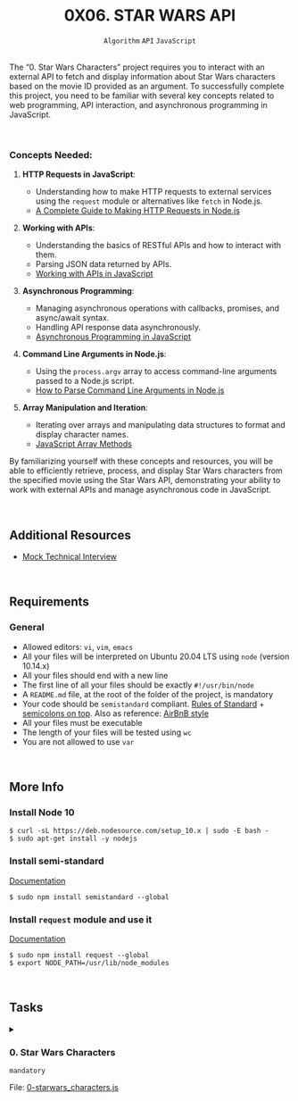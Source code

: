 <h1 align="center"><b>0X06. STAR WARS API</b></h1>
<div align="center"><code>Algorithm</code> <code>API</code> <code>JavaScript</code></div>

<!-- <br>
<hr>
<h3><a href=>Notes</a></h3>
<hr> -->


<!--==================================================-->

<br>

<p>The “0. Star Wars Characters” project requires you to interact with an external API to fetch and display information about Star Wars characters based on the movie ID provided as an argument. To successfully complete this project, you need to be familiar with several key concepts related to web programming, API interaction, and asynchronous programming in JavaScript.</p>

<br>

<h3>Concepts Needed:</h3>

<ol>
<li><p><strong>HTTP Requests in JavaScript</strong>:</p>

<ul>
<li>Understanding how to make HTTP requests to external services using the <code>request</code> module or alternatives like <code>fetch</code> in Node.js.</li>
<li><a href="https://www.memberstack.com/blog/node-http-request" title="A Complete Guide to Making HTTP Requests in Node.js" target="_blank">A Complete Guide to Making HTTP Requests in Node.js</a></li>
</ul></li>
<li><p><strong>Working with APIs</strong>:</p>

<ul>
<li>Understanding the basics of RESTful APIs and how to interact with them.</li>
<li>Parsing JSON data returned by APIs.</li>
<li><a href="https://developer.mozilla.org/en-US/docs/Learn/JavaScript/Client-side_web_APIs/Introduction" title="Working with APIs in JavaScript" target="_blank">Working with APIs in JavaScript</a></li>
</ul></li>
<li><p><strong>Asynchronous Programming</strong>:</p>

<ul>
<li>Managing asynchronous operations with callbacks, promises, and async/await syntax.</li>
<li>Handling API response data asynchronously.</li>
<li><a href="https://developer.mozilla.org/en-US/docs/Learn/JavaScript/Asynchronous" title="Asynchronous Programming in JavaScript" target="_blank">Asynchronous Programming in JavaScript</a></li>
</ul></li>
<li><p><strong>Command Line Arguments in Node.js</strong>:</p>

<ul>
<li>Using the <code>process.argv</code> array to access command-line arguments passed to a Node.js script.</li>
<li><a href="https://intranet.alxswe.com/rltoken/oWBOWJZLF_D9GfOydPz6Kg" title="How to Parse Command Line Arguments in Node.js" target="_blank">How to Parse Command Line Arguments in Node.js</a></li>
</ul></li>
<li><p><strong>Array Manipulation and Iteration</strong>:</p>

<ul>
<li>Iterating over arrays and manipulating data structures to format and display character names.</li>
<li><a href="https://intranet.alxswe.com/rltoken/8zdG036OYYvVco_AZTExoA" title="JavaScript Array Methods" target="_blank">JavaScript Array Methods</a></li>
</ul></li>
</ol>

<p>By familiarizing yourself with these concepts and resources, you will be able to efficiently retrieve, process, and display Star Wars characters from the specified movie using the Star Wars API, demonstrating your ability to work with external APIs and manage asynchronous code in JavaScript.</p>


<br>

## Additional Resources
<ul>
<li><a href="https://intranet.alxswe.com/rltoken/du6hlPQm6qi4A7eEursNhQ" target="_blank" title="Mock Technical Interview">Mock Technical Interview</a></li>
</ul>


<!--==================================================-->
<br>

## Requirements
<h3>General</h3>

- Allowed editors: <code>vi</code>, <code>vim</code>, <code>emacs</code>
- All your files will be interpreted on Ubuntu 20.04 LTS using <code>node</code> (version 10.14.x)
- All your files should end with a new line
- The first line of all your files should be exactly <code>#!/usr/bin/node</code>
- A <code>README.md</code> file, at the root of the folder of the project, is mandatory
- Your code should be <code>semistandard</code> compliant. <a href="https://intranet.alxswe.com/rltoken/9P3gH5mVdJCEKL87E-IMaA" target="_blank" title="Rules of Standard">Rules of Standard</a> + <a href="https://intranet.alxswe.com/rltoken/WjMvQfBMKBdsNUuHyg55Dw" target="_blank" title="semicolons on top">semicolons on top</a>. Also as reference: <a href="https://intranet.alxswe.com/rltoken/Xp81RT-Sfi7uE_kNCSXunw" target="_blank" title="AirBnB style">AirBnB style</a>
- All your files must be executable
- The length of your files will be tested using <code>wc</code>
- You are not allowed to use <code>var</code>

<!--==================================================-->
<br>

## More Info
<h3>Install Node 10</h3>

<pre><code>$ curl -sL https://deb.nodesource.com/setup_10.x | sudo -E bash -
$ sudo apt-get install -y nodejs
</code></pre>

<h3>Install semi-standard</h3>

<a href="https://intranet.alxswe.com/rltoken/WjMvQfBMKBdsNUuHyg55Dw" target="_blank" title="Documentation">Documentation</a>

<pre><code>$ sudo npm install semistandard --global
</code></pre>

<h3>Install <code>request</code> module and use it</h3>

<a href="https://intranet.alxswe.com/rltoken/BWz2gc45S-nZaxEY6GA6Zw" target="_blank" title="Documentation">Documentation</a>

<pre><code>$ sudo npm install request --global
$ export NODE_PATH=/usr/lib/node_modules
</code></pre>


<!--==================================================-->
<br>

## Tasks
<details>
<summary>

### 0. Star Wars Characters
`mandatory`

File: [0-starwars_characters.js]()
</summary>

<p>Write a script that prints all characters of a Star Wars movie:</p>

<ul>
<li>The first positional argument passed is the Movie ID - example: <code>3</code> = “Return of the Jedi” </li>
<li>Display one character name per line <strong>in the same order as the “characters” list in the <code>/films/</code> endpoint</strong></li>
<li>You must use the <a href="https://intranet.alxswe.com/rltoken/gh_NaSUk9QlXHVoACFU-tg" target="_blank" title="Star wars API">Star wars API</a></li>
<li>You must use the <code>request</code> module</li>
</ul>

<pre><code>alexa@ubuntu:~/0x06$ ./0-starwars_characters.js 3
Luke Skywalker
C-3PO
R2-D2
Darth Vader
Leia Organa
Obi-Wan Kenobi
Chewbacca
Han Solo
Jabba Desilijic Tiure
Wedge Antilles
Yoda
Palpatine
Boba Fett
Lando Calrissian
Ackbar
Mon Mothma
Arvel Crynyd
Wicket Systri Warrick
Nien Nunb
Bib Fortuna
alexa@ubuntu:~/0x06$ 
</code></pre>


</details>

